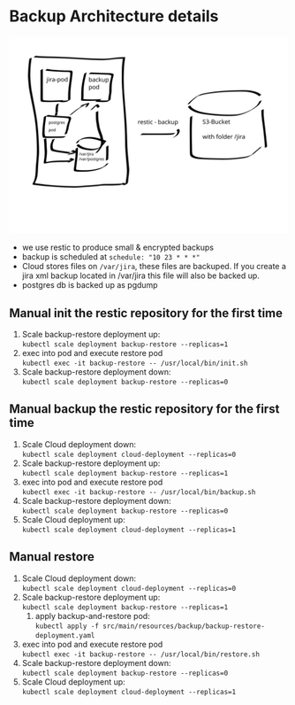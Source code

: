# Backup Architecture details

![](backup.svg)

* we use restic to produce small & encrypted backups
* backup is scheduled at `schedule: "10 23 * * *"`
* Cloud stores files on `/var/jira`, these files are backuped. If you create a jira xml backup located in /var/jira this file will also be backed up.
* postgres db is backed up as pgdump

## Manual init the restic repository for the first time

1. Scale backup-restore deployment up:   
   `kubectl scale deployment backup-restore --replicas=1`
1. exec into pod and execute restore pod   
   `kubectl exec -it backup-restore -- /usr/local/bin/init.sh`
1. Scale backup-restore deployment down:   
  `kubectl scale deployment backup-restore --replicas=0`



## Manual backup the restic repository for the first time

1. Scale Cloud deployment down:   
  `kubectl scale deployment cloud-deployment --replicas=0`
1. Scale backup-restore deployment up:   
   `kubectl scale deployment backup-restore --replicas=1`
1. exec into pod and execute restore pod   
   `kubectl exec -it backup-restore -- /usr/local/bin/backup.sh`
1. Scale backup-restore deployment down:   
  `kubectl scale deployment backup-restore --replicas=0`
1. Scale Cloud deployment up:   
   `kubectl scale deployment cloud-deployment --replicas=1`


## Manual restore

1. Scale Cloud deployment down:   
  `kubectl scale deployment cloud-deployment --replicas=0`
2. Scale backup-restore deployment up:   
   `kubectl scale deployment backup-restore --replicas=1`
   1. apply backup-and-restore pod:   
     `kubectl apply -f src/main/resources/backup/backup-restore-deployment.yaml`
3. exec into pod and execute restore pod   
   `kubectl exec -it backup-restore -- /usr/local/bin/restore.sh`
4. Scale backup-restore deployment down:   
  `kubectl scale deployment backup-restore --replicas=0`
5. Scale Cloud deployment up:   
   `kubectl scale deployment cloud-deployment --replicas=1`
